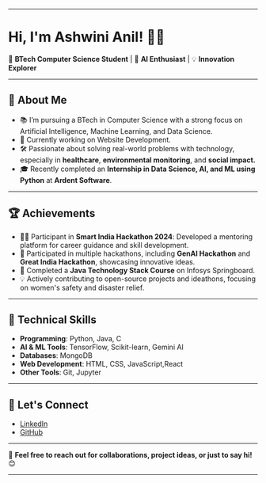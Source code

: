 
---

# Hi, I'm Ashwini Anil! 👩‍💻

🌟 **BTech Computer Science Student** | 🚀 **AI Enthusiast** | 💡 **Innovation Explorer**

---

## 🌱 About Me  
- 📚 I’m pursuing a BTech in Computer Science with a strong focus on Artificial Intelligence, Machine Learning, and Data Science.  
- 🔭 Currently working on Website Development.  
- 🛠 Passionate about solving real-world problems with technology, especially in **healthcare**, **environmental monitoring**, and **social impact.**  
- 🎓 Recently completed an **Internship in Data Science, AI, and ML using Python** at **Ardent Software**.  

---

## 🏆 Achievements  
- 👩‍💻 Participant in **Smart India Hackathon 2024**: Developed a mentoring platform for career guidance and skill development.  
- 🥇 Participated in multiple hackathons, including **GenAI Hackathon** and **Great India Hackathon**, showcasing innovative ideas.  
- 🌟 Completed a **Java Technology Stack Course** on Infosys Springboard.  
- 💡 Actively contributing to open-source projects and ideathons, focusing on women's safety and disaster relief.  

---

## 🔧 Technical Skills  
- **Programming**: Python, Java, C
- **AI & ML Tools**: TensorFlow, Scikit-learn, Gemini AI  
- **Databases**: MongoDB  
- **Web Development**: HTML, CSS, JavaScript,React  
- **Other Tools**: Git, Jupyter
 
---

## 🤝 Let's Connect  
- [LinkedIn](https://linkedin.com/in/ashwini-anil)  
- [GitHub](https://github.com/ashwini728)   

---

💬 **Feel free to reach out for collaborations, project ideas, or just to say hi!** 😊  

---


<!--
**Ashwini728/Ashwini728** is a ✨ _special_ ✨ repository because its `README.md` (this file) appears on your GitHub profile.

Here are some ideas to get you started:

- 🔭 I’m currently working on ...
- 🌱 I’m currently learning ...
- 👯 I’m looking to collaborate on ...
- 🤔 I’m looking for help with ...
- 💬 Ask me about ...
- 📫 How to reach me: ...
- 😄 Pronouns: ...
- ⚡ Fun fact: ...
-->
